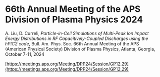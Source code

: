 # 66th Annual Meeting of the APS Division of Plasma Physics 2024

A. Liu, D. Curreli, _Particle-in-Cell Simulations of Multi-Peak Ion Impact Energy Distributions in RF Capacitively-Coupled Discharges using the hPIC2 code_, Bull. Am. Phys. Soc. 66th Annual Meeting of the APS (American Physical Society) Division of Plasma Physics, Atlanta, Georgia, October 7-11, 2024

[https://meetings.aps.org/Meeting/DPP24/Session/GP12.29](https://meetings.aps.org/Meeting/DPP24/Session/GP12.29)
